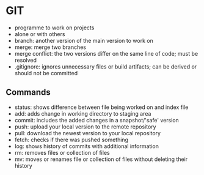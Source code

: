 # GIT

* programme to work on projects
* alone or with others
* branch: another version of the main version to work on
* merge: merge two branches
* merge conflict: the two versions differ on the same line of code; must be resolved
* .gitignore: ignores unnecessary files or build artifacts; can be derived or should not be committed

## Commands

* status: shows difference between file being worked on and index file
* add: adds change in working directory to staging area
* commit: includes the added changes in a snapshot/'safe' version
* push: upload your local version to the remote repository
* pull: download the newest version to your local repository
* fetch: checks if there was pushed something
* log: shows history of commits with additional information
* rm: removes files or collection of files
* mv: moves or renames file or collection of files without deleting their history